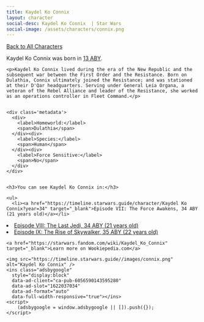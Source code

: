 ```yaml
---
title: Kaydel Ko Connix
layout: character
social-desc: Kaydel Ko Connix  | Star Wars
social-image: /assets/characters/connix.png
---
```

<a href="/character" class="smaller">Back to All Characters</a>

<div class="character-profile container">
  <div class="col-10">
    <p>
    Kaydel Ko Connix             was born in <a href="https://timeline.starwars.guide/character/Kaydel Ko Connix?year=13" target="_blank">13 ABY</a>.
    </p>

    <p>Kaydel Ko Connix lived during the era of the New Republic and the subsequent war between the First Order and the Resistance. Born on Dulathia, Connix ultimately joined the Resistance; and was stationed at their D'Qar headquarters. Serving under General Leia Organa, a veteran of the Rebel Alliance and leader of the Resistance, she worked as an operations controller in Fleet Command.</p>


    <div class='metadata'>
      <div>
        <label>Homeworld:</label>
        <span>Dulathia</span>
      </div><div>
        <label>Species:</label>
        <span>Human</span>
      </div><div>
        <label>Force Sensitive:</label>
        <span>No</span>
      </div>
    </div>


    <h3>You can see Kaydel Ko Connix in:</h3>

    <ul>
      <li><a href="https://timeline.starwars.guide/character/Kaydel Ko Connix?year=34" target="_blank">Episode VII: The Force Awakens, 34 ABY (21 years old)</a></li>
  <li><a href="https://timeline.starwars.guide/character/Kaydel Ko Connix?year=34" target="_blank">Episode VIII: The Last Jedi, 34 ABY (21 years old)</a></li>
  <li><a href="https://timeline.starwars.guide/character/Kaydel Ko Connix?year=35" target="_blank">Episode IX: The Rise of Skywalker, 35 ABY (22 years old)</a></li>
    </ul>

    <a href="https://starwars.fandom.com/wiki/Kaydel_Ko_Connix" target="_blank">Learn more on Wookiepedia.com</a>
  </div>
  <div class="character_image col-2">
    
    <img src="https://timeline.starwars.guide//images/connix.png" alt="Kaydel Ko Connix" />
    <ins class="adsbygoogle"
      style="display:block"
      data-ad-client="ca-pub-6056590143595280"
      data-ad-slot="1622037034"
      data-ad-format="auto"
      data-full-width-responsive="true"></ins>
    <script>
        (adsbygoogle = window.adsbygoogle || []).push({});
    </script>
  </div>
</div>
